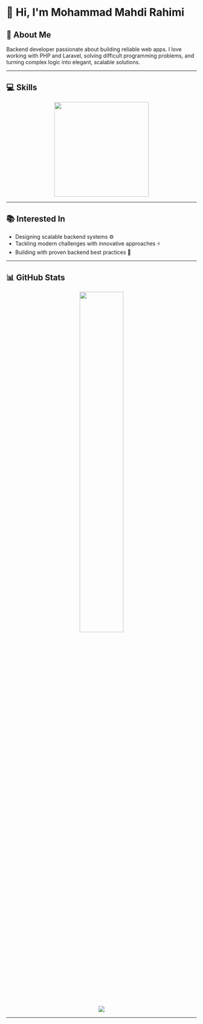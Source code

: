 # 👋 Hi, I'm Mohammad Mahdi Rahimi

## 🙋 About Me
Backend developer passionate about building reliable web apps. I love working with PHP and Laravel, solving difficult programming problems, and turning complex logic into elegant, scalable solutions.

---

## 💻 Skills
<p align="center">
  <a href="#">
    <img src="https://skillicons.dev/icons?i=php,laravel,mysql,git&theme=dark&perline=4" width="250"/>
  </a>
</p>

---

## 📚 Interested In
- Designing scalable backend systems ⚙️  
- Tackling modern challenges with innovative approaches ⚡  
- Building with proven backend best practices 📖  

---

## 📊 GitHub Stats
<p align="center">
  <img src="https://github-readme-stats.vercel.app/api?username=mmrahimi&show_icons=true&theme=dark" width="48%" />
</p>

<p align="center">
  <img src="https://github-readme-stats.vercel.app/api/top-langs/?username=mmrahimi&layout=compact&theme=dark" />
</p>

---
